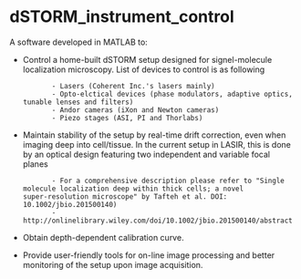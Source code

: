 # dSTORM_instrument_control
A software developed in MATLAB to:

- Control a home-built dSTORM setup designed for signel-molecule localization microscopy. List of devices to control is as following

             - Lasers (Coherent Inc.'s lasers mainly)
             - Opto-elctical devices (phase modulators, adaptive optics, tunable lenses and filters)
             - Andor cameras (iXon and Newton cameras) 
             - Piezo stages (ASI, PI and Thorlabs)
             
- Maintain stability of the setup by real-time drift correction, even when imaging deep into cell/tissue. In the current setup in LASIR, this is done by an optical design featuring two independent and variable focal planes 

             - For a comprehensive description please refer to "Single molecule localization deep within thick cells; a novel                  super-resolution microscope" by Tafteh et al. DOI: 10.1002/jbio.201500140)
             - http://onlinelibrary.wiley.com/doi/10.1002/jbio.201500140/abstract
             

- Obtain depth-dependent calibration curve.
- Provide user-friendly tools for on-line image processing and better monitoring of the setup upon image acquisition.
